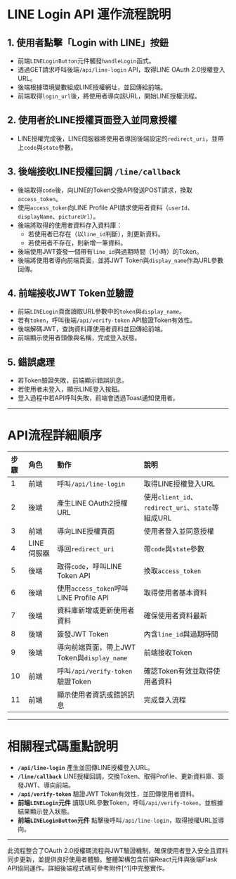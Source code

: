 # LINE Login API 運作流程說明

## 1. 使用者點擊「Login with LINE」按鈕

- 前端`LINELoginButton`元件觸發`handleLogin`函式。
- 透過GET請求呼叫後端`/api/line-login` API，取得LINE OAuth 2.0授權登入URL。
- 後端根據環境變數組成LINE授權網址，並回傳給前端。
- 前端取得`login_url`後，將使用者導向該URL，開始LINE授權流程。


## 2. 使用者於LINE授權頁面登入並同意授權

- LINE授權完成後，LINE伺服器將使用者導回後端設定的`redirect_uri`，並帶上`code`與`state`參數。


## 3. 後端接收LINE授權回調 `/line/callback`

- 後端取得`code`後，向LINE的Token交換API發送POST請求，換取`access_token`。
- 使用`access_token`向LINE Profile API請求使用者資料（`userId`、`displayName`、`pictureUrl`）。
- 後端將取得的使用者資料存入資料庫：
    - 若使用者已存在（以`line_id`判斷），則更新資料。
    - 若使用者不存在，則新增一筆資料。
- 後端使用JWT簽發一個帶有`line_id`與過期時間（1小時）的Token。
- 後端將使用者導向前端頁面，並將JWT Token與`display_name`作為URL參數回傳。


## 4. 前端接收JWT Token並驗證

- 前端`LINELogin`頁面讀取URL參數中的`token`與`display_name`。
- 若有`token`，呼叫後端`/api/verify-token` API驗證Token有效性。
- 後端解碼JWT，查詢資料庫使用者資料並回傳給前端。
- 前端顯示使用者頭像與名稱，完成登入狀態。


## 5. 錯誤處理

- 若Token驗證失敗，前端顯示錯誤訊息。
- 若使用者未登入，顯示LINE登入按鈕。
- 登入過程中若API呼叫失敗，前端會透過Toast通知使用者。

---

# API流程詳細順序

| 步驟 | 角色 | 動作 | 說明 |
| :-- | :-- | :-- | :-- |
| 1 | 前端 | 呼叫`/api/line-login` | 取得LINE授權登入URL |
| 2 | 後端 | 產生LINE OAuth2授權URL | 使用`client_id`、`redirect_uri`、`state`等組成URL |
| 3 | 前端 | 導向LINE授權頁面 | 使用者登入並同意授權 |
| 4 | LINE伺服器 | 導回`redirect_uri` | 帶`code`與`state`參數 |
| 5 | 後端 | 取得`code`，呼叫LINE Token API | 換取`access_token` |
| 6 | 後端 | 使用`access_token`呼叫LINE Profile API | 取得使用者基本資料 |
| 7 | 後端 | 資料庫新增或更新使用者資料 | 確保使用者資料最新 |
| 8 | 後端 | 簽發JWT Token | 內含`line_id`與過期時間 |
| 9 | 後端 | 導向前端頁面，帶上JWT Token與`display_name` | 前端接收Token |
| 10 | 前端 | 呼叫`/api/verify-token`驗證Token | 確認Token有效並取得使用者資料 |
| 11 | 前端 | 顯示使用者資訊或錯誤訊息 | 完成登入流程 |

---

# 相關程式碼重點說明

- **`/api/line-login`**
產生並回傳LINE授權登入URL。
- **`/line/callback`**
LINE授權回調，交換Token、取得Profile、更新資料庫、簽發JWT、導向前端。
- **`/api/verify-token`**
驗證JWT Token有效性，並回傳使用者資料。
- **前端`LINELogin`元件**
讀取URL參數Token，呼叫`/api/verify-token`，並根據結果顯示登入狀態。
- **前端`LINELoginButton`元件**
點擊後呼叫`/api/line-login`，取得授權URL並導向。

---

此流程整合了OAuth 2.0授權碼流程與JWT驗證機制，確保使用者登入安全且資料同步更新，並提供良好使用者體驗。整體架構包含前端React元件與後端Flask API協同運作。詳細後端程式碼可參考附件[^1]中完整實作。